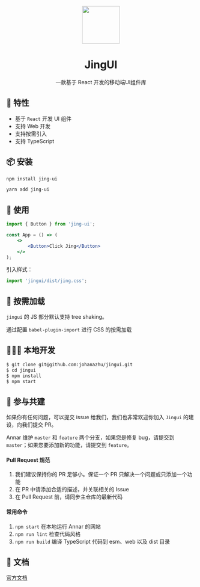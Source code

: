 <p align="center">
  <img width="100" src="https://i.loli.net/2021/07/07/jV4wc98UW5ELlCS.png">
</p>

<h1 align="center">JingUI</h1>

<div align="center">一款基于 React 开发的移动端UI组件库</div>

## 💫 特性

-   基于 `React` 开发 UI 组件
-   支持 Web 开发
-   支持按需引入
-   支持 TypeScript

## 📦 安装

```bash
npm install jing-ui
```

```bash
yarn add jing-ui
```

## 🎀 使用

```jsx
import { Button } from 'jing-ui';

const App = () => (
    <>
        <Button>Click Jing</Button>
    </>
);
```

引入样式：

```jsx
import 'jingui/dist/jing.css';
```

## 🥡 按需加载

`jingui` 的 JS 部分默认支持 tree shaking。

通过配置 `babel-plugin-import` 进行 CSS 的按需加载

## 🧑🏻‍💻 本地开发

```bash
$ git clone git@github.com:johanazhu/jingui.git
$ cd jingui
$ npm install
$ npm start
```

## 🤝 参与共建

如果你有任何问题，可以提交 issue 给我们，我们也非常欢迎你加入 `Jingui` 的建设，向我们提交 PR。

Annar 维护 `master` 和 `feature` 两个分支，如果您是修复 bug，请提交到 `master`；如果您要添加新的功能，请提交到 `feature`。

#### Pull Request 规范

1. 我们建议保持你的 PR 足够小。保证一个 PR 只解决一个问题或只添加一个功能
2. 在 PR 中请添加合适的描述，并关联相关的 Issue
3. 在 Pull Request 前，请同步主仓库的最新代码

#### 常用命令

1. `npm start` 在本地运行 Annar 的网站
2. `npm run lint` 检查代码风格
3. `npm run build` 编译 TypeScript 代码到 esm、web 以及 dist 目录

## 🍭 文档

[官方文档](http://jingui.azhubaby.com/)

